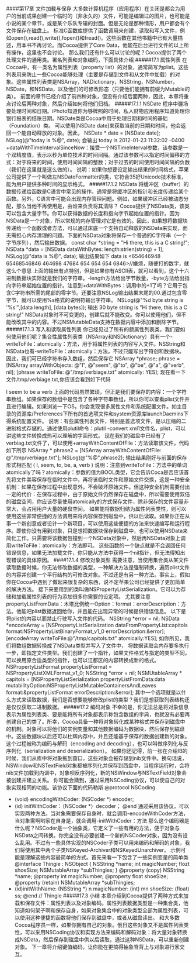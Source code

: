 ####第17章 文件加载与保存
大多数计算机程序（应用程序）在关闭是都会为用户的当前成果创建一个临时的（非永久的）文件，可能是编辑过的图片，也可能是小说的某个章节，或是某个乐队专辑的封面。但是无论是那种情形，用户都会有个文件保存在磁盘上。
标准C函数库提供了函数调用来创建，读取和写入文件，例如open(),read(),write(),fopen()和fread()。这些函数在其他书籍中已有大量描述，用本书不再讨论。而Cocoa提供了Core Data，他能在后台进行文件的以上所有操作，这里也不会讨论。
那么我们还有什么可以讨论的呢？Cocoa提供了两个处理文件的通用类。署名列表和对象编码，下面具体介绍
#####17.1 属性列表
在Cocoa中，有一类名为属性列表（property list）的对象，通常简写为plist。这些列表用来防止一些Cocoa能够处理（主要是存储到文件和从文件中加载）的对象。这些属性列表类是NSArray，NADictionary，NSString，NSNumber，NSDate，和NSData，以及他们的可修改形态（只要他们能拥有前缀为Mutable的类）。
前面的章节已经介绍了前四种对象，但没有介绍后面两种，因此，本章将重点讨论后两种对象，然后介绍如何将他们归档。
#####17.1.1 NSDate
程序中疆场要处理时间和日期。iPhoto知道你为够牌照的时间，私人财物应用程序知道处理你银行报表的结账日期。NSDate类是Cocoa中用于处理日期和时间的基础（Foundation）类。
可以使用[NSDate date]来获取当前的日期和时间，他会返回一个能自动释放的对象。因此，
NSDate * date = [NSDate date];
NSLog(@"today is %@", date);
会输出
today is 2012-01-23 11:32:02 -0400
+dataWithTimeIntervalSinceNow：接受一个NSTimeInterval参数，该参数是一个双精度值，表示以秒为单位技术的时间间隔。通过该参数可以指定时间偏移的方式：对于将来的时间，使用时间间隔的整数；对于过去的时间使用时间间隔的负数（我们在这里就是这么做的）。
说明：如果你想要设定输出结果的时间格式，苹果公司提供了一个叫做左NSDateFormatter的类，它符合35好Unicode技术标准，能为用户提供多种时间的显示格式。
#####17.1.2 NSData
将缓冲区（buffer）的数据传递给函数是C语言中常见的操作。通常是将缓冲区的指针和长度传递给某个函数。另外，C语言中可能会出现内存管理问题。例如，如果缓冲区已经被动态分配，那么当他不再使用是，由谁来负责将其清除？
Cocoa提供了NSData类，该类可以包含大量字节。你可以获得数据的长度和指向字节起始位置的指针。因为NSData是一个对象，所以常规的内存管理对它是有效的。因此，如果想将数据块传递给一个函数或者方法，可以通过床底一个支持自动释放的NSData来实现，而无需担心内存清理的问题。下面的NSData对象将保存一个普通的C字符串（一个字节序列），然后输出数据。
const char *string = "Hi there, this is a C string!";
NSData *data = [NSData dataWithBytes: length:strlen(string) + 1];
NSLog(@"data is %@", data);
输出结果如下
data is <654646948 65468546846 464698 47684 654 654 654 6846>//嫌烦，随便打的数字，就这么个意思
上面的输出有点特别，但是如果你有ASCII表，就可以看到，这个十六进制数据块实际就是我们的字符串。-length方法给出字节数量，-byte方法给出指向字符串起始位置的指针。注意到+dataWithBytes：调用中的+1了吗？它用于包含C字符串所需的尾部的零字节。还要注意NSLog输出结果末尾的00.通过包含零字节，就可以使用%s格式的说明符输出字符串。
NSLog(@"%d byte string is '%s'",[data length], [data bytes]);
输出
30 byte string is "Hi there, this is a C string!"
NSData对象时不可变更的，创建后就不能改变。你可以使用他们，但不能改改其中的内容。不过NSMutableData支持在数据内容中添加和删除字节。
#####17.1.3 写入和读取属性列表
你已经见过了所有的额属性列表类，我们要如何使用他们呢？集合性属性列表类（NSArray和NSDictionary）具有一个-writeToFile：atomically：方法，用于将属性列表的内容写入文件。NSString和NSData也有-writeToFile：atomically：方法，不过只能写出字符创和数据块。
因此，我们可已经字符串存入数组，然后保存它
NSArray *phrase;
phrase = [NSArray arrayWithObjects: @"I", @"seem", @"to", @"be", @"a", @"verb", nil];
[phrase writeToFile: @"/tmp/verbiage.txt" atomically: YES];
现在看一下文件/tmp/verbiage.txt,你应该会看到如下代码
<?xml version="1.0" encoding="UTF-8"?>
<!DOCTYPE plist PUBLIC "-//Apple//DTD PLIST 1.0//EN"
"http://www.apple.com/DTDs/PropertyList-1.0.dtd"> <plist version="1.0"> <array>
<string>I</string>
<string>seem</string>
<string>to</string>
<string>be</string>
<string>a</string>
<string>verb</string> </array> </plist>
上面的代码虽然繁琐，但正是我们要保存的内容：一个字符串数组。如果保存的数组中是包含了各种字符串数组，所以你可以查看plist文件并且进行编辑。如果浏览一下OS，你会发现很多属性文件和系统配置文件。如主目录的资源库/Preferences下所有的首选项文件和system资源库launchDaemins下得系统配置文件。
说明：有些属性列表文件，特别是首选项文件，是以压缩的二进制格式存储的。通过使用plutil命令：plutil -convert xml1文件名，plist，可以讲这些文件转换成热可以理解的字面形式。
现在我们的磁盘中已经有了verbiag.txt文件了，可以使用+arrayWithContentOfFile：方法读取该文件，代码如下所示
NSArray * phrase2 = [NSArray arrayWithContentOfFile: @"/tmp/verbiage.txt"];
NSLog(@"%@",phrase2);
输出结果刚好与前面的保存形式相匹配
(
I,
seem,
to,
be,
a,
verb
)
说明：注意到writeToFile：方法中的单词atomically了吗？atomically：参数的值为BOOL类型，它会告诉Coca是否应该首先将文件美容保存在临时文件中，再将该临时文件和原始文件交换，这是一种安全机制：如果在保存过程中出现意外，不会破坏原始文件。但这种安全机制需要付出一定的代价：在保存过程中，由于原始文件仍然保存在磁盘中，所以需要使用双倍的磁盘空间，你应该尽量使用atomically的方式保存文件，除非保存的文件容量非常大，会占用用户大量的硬盘空间。
如果能将数据归结为属性列表类性，则可以使用这些非常便捷的方法调用来将内容保存到磁盘中，供以后读取。如果你正在从事一个新创意或者设计一个新项目，可以使用这些便捷的方法来快速编写和运行程序。即使你没有用到对象，只是想把数据块保存到磁盘中，也可以使用NSData来简化工作。只需要将该数据包撞到一个NSData对象中，然后再NSData对象上调用writeToFile：atomically：方法即可。
这些函数的一个缺点就是不会返回任何错误信息，如果无法加载文件，你只能从方法中获得一个nil指针，但无法得知出现错误的具体原因。
####17.1.4 修改对象类型
需要注意，当使用集合类从某文件读取数据时候，你无法修改数据的类型，一种解决方法是强制转换，遍历plist文件的内容并创建一个平行结构的可修改对象。不过还是有另一种方法。事实上，假如你在Cocoa中遇到了做起来很复杂的东西，说不定苹果公司已经提供了更加简单的解决方法。
接下来要用到的类叫做NSPropertyListSerialization。它可以为存储和加载属性列表的行为添加很多你需要的设定项。
尤其要注意propertyListFromData：木塔比例统一Option：format：errorDescription：方法。他能吧plist数据返回给你，并且能在出现异常的时候提供错误信息。
以下是将plist的内容以而禁止行驶写入文件的代码。
NSString *error = nil;
NSData *encodeArray = [NSPropertyListSerialization dataFromPropertyList:capitols
format:NSPropertyListBinaryFormat_v1_0 errorDescription:&error];
[encodeArray writeToFile:@"/tmp/capitols.txt" atomically:YES];
如你所见，我们将数组数据转换成了NSData类型并写入了文件中，
将数据读取会内存要多执行一步，即指定文件类型。我们创建了一个指针，如果文件格式与指定的类型不同，可以换用原合适类型的指针，也可以江都区的内容转换成新的格式。
NSPropertyListFormat propertyListFormat = NSPropertyListXMLFormat_v1_0;
NSString *error = nil;
NSMUtableArray * capitols = [NSPropertyListSerialization propertyListFromData:data
mutabilityOption:NSPropertyListMutableContainersAndLeaves
format:&propertyListFormat
errorDescription:&error];
其中一个选项就是以什么方式来读取数据，我们是否想要能够修改plist的类型？我们是想获取列表结构还是仅仅获取二进制数据。
#####17.2 编码对象
不幸的是，你无法总是将对象信息表示为属性列表类、要是能将所有对象都表示称包含数组的字典，也就没有必要再创建自己的类了。所幸，Cocoa具备一种将对象转化成某种格式并保存到磁盘中的机制。对象可以将他们的实例变量和其他数据编码为数据块，然后保存到磁盘中。这些数据块以后还可以杜辉内存中，并且还能基于保存的数据创建新的对象。这个过程被称为编码与解码（encoding and decoding），也可以叫做序列化与反序列化（serialization and deserialization）。
如果你还记得，前一张在介绍IB的时候，我们从库中将对象拖到窗口，这些对象会被存储到nib文件中。换句话说，NSWindow和NSTextField对象都被序列化并保存到西盘中，当程序运行时，会将nib文件加载到内训中，对象呗反序列化，新的NSWindow与NSTextField对象会被创建并建立关系。
你可能会猜到，通过采用NSCoding协议，可以使自己的对象实现相同的功能。该协议下面的代码勒斯
@protocol NSCoding
- (void) encodingWithCoder: (NSCoder *) encoder;
- (id) initWithCoder：（NSCoder *）decoder；
@end
通过采用该协议，可以实现两种方法。当对象需要保存自身时，就会调用-encodeWithCoder方法，当对象需啊哟家在自身是，就会调用-initWithCoder：方法
那么这个编码器是什么呢？NSCoder是一个抽象类，它定义了一些有用的方法，便于对象与NSData之间转换。你完全没有必要创建一个新的NSCoder对象，因为没有设么乱用。不过有一些具体实现的NSCoder子类可以用来编码和解码的对象，我们将使用其中两个子类NSKeyed-Archiver和NSKeyedUnarchiver。
示例可能是理解这些内容最简单的方式。首先来看一下包含了一些实例变量的简单类
@interface Thingie : NSObject <NSCoding>
{
NSString *name;
int magicNumber;
flozt shoeSize;
NSMutableArray *subThingies;
}
@property (copy) NSString *name;
@property int magicNumber;
@property float shoeSize;
@property (retain) NSMutableArray *subThingies;
- (id)initWithName: (NSString *) n magicNumber: (int) mn shoeSize: (float) ss;
@end // Thingie
#####17.3 小结
本章介绍到Cocoa提供了两种方式来加载和保存文件：属性列表以及对象编码。属性列表数据类型是一种集合类，他知道如何架子啊和保存自身，如果对象集合中的对象类型全部为属性列表，可以使用这种便捷的函数将他们保存到磁盘中，或者从磁盘读出。
和大多数Cocoa程序员一样，如果你拥有自己的对象。俄日这些对象又不是属性列表类性，可以采用NSCoding协议和实现方法来编码和解码对象：将大量对象转换成NSData，然后保存到磁盘中供以后读取，通过这种NSData，可以重新创建对象。
下一章将介绍键值编码，让你能在更搞得抽象脊背上与对象进行家交互。
